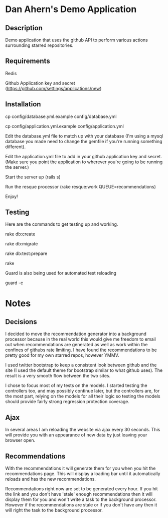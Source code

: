 Dan Ahern's Demo Application
========

Description
--------
Demo application that uses the github API to perform various actions surrounding starred repositories.

Requirements
--------
Redis

Github Application key and secret (https://github.com/settings/applications/new)

Installation
--------
cp config/database.yml.example config/database.yml

cp config/application.yml.example config/application.yml

Edit the database.yml file to match up with your database (I'm using a mysql database you made need to change the gemfile if you're running something different).

Edit the application.yml file to add in your github application key and secret. (Make sure you point the application to wherever you're going to be running the server.)

Start the server up (rails s)

Run the resque processor (rake resque:work QUEUE=recommendations)

Enjoy!

Testing
--------
Here are the commands to get testing up and working.

rake db:create

rake db:migrate

rake db:test:prepare

rake


Guard is also being used for automated test reloading

guard -c

Notes
==========

Decisions
---------
I decided to move the recommendation generator into a background processor because in the real world this would give me freedom to email out when recommendations are generated as well as work within the confines of githubs rate limiting.  I have found the recommendations to be pretty good for my own starred repos, however YMMV.

I used twitter bootstrap to keep a consistent look between github and the site (I used the default theme for bootstrap similar to what github uses).  The result is a very smooth flow between the two sites.

I chose to focus most of my tests on the models.  I started testing the controllers too, and may possibly continue later, but the controllers are, for the most part, relying on the models for all their logic so testing the models should provide fairly strong regression protection coverage.


Ajax
---------
In several areas I am reloading the website via ajax every 30 seconds.  This will provide you with an appearance of new data by just leaving your browser open.

Recommendations
------------
With the recommendations it will generate them for you when you hit the recommendations page.  This will display a loading bar until it automatically reloads and has the new recommendations.

Recommendations right now are set to be generated every hour.  If you hit the link and you don't have 'stale' enough recommendations then it will display them for you and won't write a task to the background processor.  However if the recommendations are stale or if you don't have any then it will right the task to the background processor.